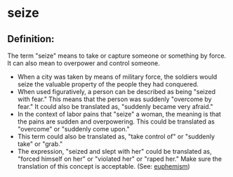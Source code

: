 # seize #

## Definition: ##

The term "seize" means to take or capture someone or something by force. It can also mean to overpower and control someone.

* When a city was taken by means of military force, the soldiers would seize the valuable property of the people they had conquered.
* When used figuratively, a person can be described as being "seized with fear." This means that the person was suddenly "overcome by fear." It could also be translated as, "suddenly became very afraid."
* In the context of labor pains that "seize" a woman, the meaning is that the pains are sudden and overpowering. This could be translated as "overcome" or "suddenly come upon."
* This term could also be translated as, "take control of" or "suddenly take" or "grab."
* The expression, "seized and slept with her" could be translated as, "forced himself on her" or "violated her" or "raped her."  Make sure the translation of this concept is acceptable. (See: [euphemism](https://git.door43.org/Door43/en-ta-translate-vol2/src/master/content/figs_euphemism.md))

